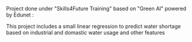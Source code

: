 Project done under "Skills4Future Training" based on "Green AI" powered by Edunet :

This project includes a small linear regression to predict water shortage based on industrial and domastic water usage and other features
